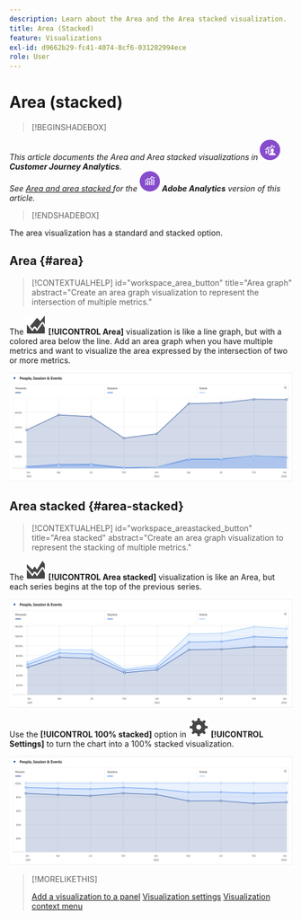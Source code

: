 ```yaml
---
description: Learn about the Area and the Area stacked visualization.
title: Area (Stacked)
feature: Visualizations
exl-id: d9662b29-fc41-4074-8cf6-031202994ece
role: User
---
```

# Area (stacked)

>[!BEGINSHADEBOX]

_This article documents the Area and Area stacked visualizations in_ ![CustomerJourneyAnalytics](/help/assets/icons/CustomerJourneyAnalytics.svg) _**Customer Journey Analytics**._<br/>_See [Area and area stacked ](https://experienceleague.adobe.com/en/docs/analytics/analyze/analysis-workspace/visualizations/area) for the_ ![AdobeAnalytics](/help/assets/icons/AdobeAnalytics.svg) _**Adobe Analytics** version of this article._

>[!ENDSHADEBOX]


The area visualization has a standard and stacked option.

## Area {#area}

<!-- markdownlint-disable MD034 -->

>[!CONTEXTUALHELP]
>id="workspace_area_button"
>title="Area graph"
>abstract="Create an area graph visualization to represent the intersection of multiple metrics."

<!-- markdownlint-enable MD034 -->





The ![GraphArea](/help/assets/icons/GraphArea.svg) **[!UICONTROL Area]** visualization is like a line graph, but with a colored area below the line. Add an  area graph when you have multiple metrics and want to visualize the area expressed by the intersection of two or more metrics.

![Area visualization showing multiple metrics](assets/area.png)

## Area stacked {#area-stacked}

<!-- markdownlint-disable MD034 -->

>[!CONTEXTUALHELP]
>id="workspace_areastacked_button"
>title="Area stacked"
>abstract="Create an area graph visualization to represent the stacking of multiple metrics."

<!-- markdownlint-enable MD034 -->


The ![GraphAreaStacked](/help/assets/icons/GraphAreaStacked.svg) **[!UICONTROL Area stacked]** visualization is like an Area, but each series begins at the top of the previous series.

![Area stacked showing each series at the top of the previous series.](assets/area-stacked.png)

Use the **[!UICONTROL 100% stacked]** option in ![Setting](/help/assets/icons/Setting.svg) **[!UICONTROL Settings]** to turn the chart into a 100% stacked visualization.

![Area Stacked showing a 100% stacked visualization.](assets/area-stacked100.png)

>[!MORELIKETHIS]
>
>[Add a visualization to a panel](/help/analysis-workspace/visualizations/freeform-analysis-visualizations.md#add-visualizations-to-a-panel)
>[Visualization settings](/help/analysis-workspace/visualizations/freeform-analysis-visualizations.md#settings)
>[Visualization context menu](/help/analysis-workspace/visualizations/freeform-analysis-visualizations.md#context-menu)
>
